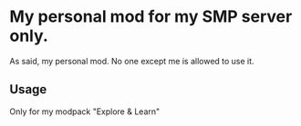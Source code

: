 # My personal mod for my SMP server only.

As said, my personal mod. No one except me is allowed to use it.

## Usage
Only for my modpack "Explore & Learn"
